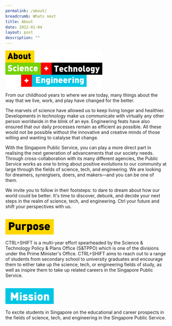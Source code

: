 ```yaml
---
permalink: /about/
breadcrumb: Whats next
title: About
date: 2022-01-04
layout: post
description: ""
---
```

<style>
.about {
    width:60%;
	  text-align: left; 
}
.about img {
    max-width:100%;
    height:auto;
}
@media only screen and (max-width: 600px) {
    .about {
        width:80%;
				text-align: left
    }
    .about img {
        max-width:100%;
    }
}
</style>
<div class="about">
    <img src="/images/About%20Us/about%20STE.png">
</div>

From our childhood years to where we are today, many things about the way that we live, work, and play have changed for the better.  
  
The marvels of science have allowed us to keep living longer and healthier. Developments in technology make us communicate with virtually any other person worldwide in the blink of an eye. Engineering feats have also ensured that our daily processes remain as efficient as possible. All these would not be possible without the innovative and creative minds of those willing and wanting to catalyse that change.  
  
With the Singapore Public Service, you can play a more direct part in realising the next generation of advancements that our society needs. Through cross-collaboration with its many different agencies, the Public Service works as one to bring about positive evolutions to our community at large through the fields of science, tech, and engineering. We are looking for dreamers, synergisers, doers, and makers—and you can be one of them.  
  
We invite you to follow in their footsteps: to dare to dream about how our world could be better. It's time to discover, debunk, and decide your next steps in the realm of science, tech, and engineering. Ctrl your future and shift your perspectives with us.

<br> 

<style>
.purpose, .mission {
    width:30%;
	  text-align: left; 
}
.purpose img, .mission img {
    max-width:100%;
    height:auto;
}
@media only screen and (max-width: 600px) {
    .purpose, .mission {
        width:50%;
				text-align: left
    }
    .purpose img, .mission img{
        max-width:100%;
    }
}
</style>
<div class="purpose">
    <img src="/images/About%20Us/purpose.png">
</div>


CTRL+SHIFT is a multi-year effort spearheaded by the Science & Technology Policy & Plans Office (S&TPPO) which is one of the divisions under the Prime Minister's Office. CTRL+SHIFT aims to reach out to a range of students from secondary school to university graduates and encourage them to either take up the science, tech, or engineering fields of study, as well as inspire them to take up related careers in the Singapore Public Service.

<br> 

<div class="mission">
    <img src="/images/About%20Us/Mission.png">
</div>

To excite students in Singapore on the educational and career prospects in the fields of science, tech, and engineering in the Singapore Public Service.